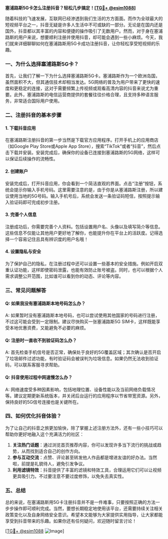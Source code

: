 **塞浦路斯5G卡怎么注册抖音？轻松几步搞定！[[TG💪+ @esim1088](https://t.me/s/esim1088)]**

随着科技的飞速发展，互联网已经渗透到我们生活的方方面面。而作为全球最大的短视频平台之一，抖音无疑是许多人生活中不可或缺的一部分。无论是在国内还是国外，抖音都以其丰富的内容和便捷的操作吸引了无数用户。然而，对于身在塞浦路斯的用户来说，想要顺利注册并使用抖音，却可能会遇到一些小麻烦。今天，我们就来详细聊聊如何在塞浦路斯用5G卡成功注册抖音，让你轻松享受短视频的乐趣。

### 一、为什么选择塞浦路斯5G卡？

首先，让我们了解一下为什么选择塞浦路斯5G卡。塞浦路斯作为一个欧洲岛国，虽然面积不大，但其通信技术却相当发达。5G网络的普及为用户带来了更快的速度和更稳定的连接，这对于需要频繁上传视频或观看高清内容的抖音来说尤为重要。此外，塞浦路斯的电信运营商提供的套餐往往价格合理，且支持多种语言服务，非常适合国际用户使用。

### 二、注册抖音的基本步骤

#### 1. 下载抖音应用
在塞浦路斯注册抖音的第一步当然是下载官方应用程序。打开手机上的应用商店（如Google Play Store或Apple App Store），搜索“TikTok”或者“抖音”，然后点击下载并安装。安装完成后，确保你的设备已连接到塞浦路斯的5G网络，这样可以保证后续操作的流畅性。

#### 2. 创建账户
安装完成后，打开抖音应用，你会看到一个简洁直观的界面。点击“注册”按钮，系统会提示你输入手机号码。这里需要注意的是，由于你是从塞浦路斯注册，所以建议使用当地的5G号码。输入手机号后，系统会发送一条验证码短信，按照提示输入验证码即可完成初步注册。

#### 3. 完善个人信息
注册成功后，你需要完善个人资料。包括设置用户名、头像以及填写简介等信息。这些信息不仅能让其他用户更好地了解你，也能提升你在平台上的活跃度。记得选择一个容易记住且具有辨识度的用户名哦！

#### 4. 设置隐私与安全
为了保护自己的隐私，在注册过程中还可以设置一些基本的安全措施。例如开启双重认证功能，这样即使密码泄露，也能有效防止账号被盗。同时，也可以根据个人需求调整公开范围，比如谁可以看到你的动态、评论等内容。

### 三、常见问题解答

#### Q: 如果我没有塞浦路斯本地号码怎么办？
A: 如果暂时没有塞浦路斯本地号码，也可以尝试使用其他国家的号码进行注册，不过这可能会受到一定限制。建议尽快购买一张塞浦路斯5G SIM卡，这样既能享受本地优惠资费，又能避免不必要的麻烦。

#### Q: 注册时一直收不到验证码怎么办？
A: 首先检查手机信号是否正常，确保处于良好的5G覆盖区域；其次确认是否开启了垃圾邮件过滤功能，有时验证码会被误判为垃圾信息。如果仍然无法收到验证码，可以联系客服寻求帮助。

#### Q: 抖音使用过程中网速慢怎么办？
A: 网络速度受多种因素影响，包括地理位置、设备性能以及当前网络负载情况等。建议定期更新系统版本，并关闭后台运行的应用程序以节省带宽资源。另外，保持良好的5G信号连接也是关键所在。

### 四、如何优化抖音体验？

为了让自己的抖音之旅更加愉快，除了掌握上述注册方法外，还有一些小技巧可以帮助你更好地融入这个充满活力的社区：

1. **关注热门话题**：通过浏览首页推荐内容，你可以发现许多当下流行的挑战或趋势，从而找到适合自己的创作方向。
2. **参与互动交流**：点赞、评论甚至转发他人作品都是增进友谊的好办法。当然啦，前提是礼貌待人，避免引发争议。
3. **利用滤镜特效**：抖音提供了丰富的滤镜和特效工具，合理运用它们可以让视频更具吸引力。不过要注意不要过度修饰，以免失去真实性。

### 五、总结

总的来说，在塞浦路斯用5G卡注册抖音并不是一件难事，只要按照正确的方法一步步操作即可顺利完成。当然，要想长期稳定地使用该平台，还需要持续关注相关政策变化以及自身网络安全意识。希望本文能够为大家提供实用指导，让大家都能享受到抖音带来的乐趣。如果你还有任何疑问，欢迎随时留言讨论！

[[TG💪+ @esim1088](https://t.me/s/esim1088) ![Image](https://i.postimg.cc/4NQfJmqS/Snipaste-2025-05-13-00-14-12.png)]